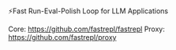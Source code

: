 ⚡Fast Run-Eval-Polish Loop for LLM Applications

Core: https://github.com/fastrepl/fastrepl
Proxy: https://github.com/fastrepl/proxy
